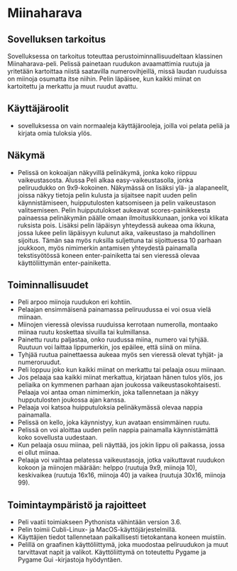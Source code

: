 # Miinaharava

## Sovelluksen tarkoitus
Sovelluksessa on tarkoitus toteuttaa perustoiminnallisuudeltaan klassinen Miinaharava-peli.
Pelissä painetaan ruudukon avaamattimia ruutuja ja yritetään kartoittaa niistä saatavilla
numerovihjeillä, missä laudan ruuduissa on miinoja osumatta itse niihin. Pelin läpäisee, kun
kaikki miinat on kartoitettu ja merkattu ja muut ruudut avattu.

## Käyttäjäroolit
* sovelluksessa on vain normaaleja käyttäjärooleja, joilla voi pelata peliä
  ja kirjata omia tuloksia ylös.
  
## Näkymä
* Pelissä on kokoaijan näkyvillä pelinäkymä, jonka koko riippuu vaikeustasosta. Alussa Peli alkaa easy-vaikeustasolla, jonka peliruudukko on 9x9-kokoinen. Näkymässä on lisäksi ylä- ja alapaneelit, joissa näkyy tietoja pelin kulusta ja sijaitsee napit uuden pelin käynnistämiseen, huipputulosten katsomiseen ja pelin vaikeustason valitsemiseen. Pelin huipputulokset aukeavat scores-painikkeesta painaessa pelinäkymän päälle omaan ilmoitusikkunaan, jonka voi klikata ruksista pois. Lisäksi pelin läpäisyn yhteydessä aukeaa oma ikkuna, jossa lukee pelin läpäisyyn kulunut aika, vaikeustaso ja mahdollinen sijoitus. Tämän saa myös ruksilla suljettuna tai sijoittuessa 10 parhaan joukkoon, myös nimimerkin antamisen yhteydestä painamalla tekstisyötössä koneen enter-painiketta tai sen vieressä olevaa käyttöliittymän enter-painiketta.

## Toiminnallisuudet
* Peli arpoo miinoja ruudukon eri kohtiin.
* Pelaajan ensimmäisenä painamassa peliruudussa ei voi osua vielä miinaan.
* Miinojen vieressä olevissa ruuduissa kerrotaan numerolla, montaako miinaa ruutu 
  koskettaa sivuilla tai kulmillansa.
* Painettu ruutu paljastaa, onko ruudussa miina, numero vai tyhjää. Ruutuun voi laittaa
  lippumerkin, jos epäilee, että siinä on miina.
* Tyhjää ruutua painettaessa aukeaa myös sen vieressä olevat tyhjät- ja numeroruudut.
* Peli loppuu joko kun kaikki miinat on merkattu tai pelaaja osuu miinaan.
* Jos pelaaja saa kaikki miinat merkattua, kirjataan hänen tulos ylös, jos peliaika on kymmenen parhaan ajan joukossa vaikeustasokohtaisesti. Pelaaja voi antaa
  oman nimimerkin, joka tallennetaan ja näkyy hupputulosten joukossa ajan kanssa.
* Pelaaja voi katsoa huipputuloksia pelinäkymässä olevaa nappia painamalla.
* Pelissä on kello, joka käynnistyy, kun avataan ensimmäinen ruutu.
* Pelissä on voi aloittaa uuden pelin nappia painamalla käynnistämättä koko sovellusta uudestaan.
* Kun pelaaja osuu miinaa, peli näyttää, jos jokin lippu oli paikassa, jossa ei ollut miinaa.
* Pelaaja voi vaihtaa pelatessa vaikeustasoja, jotka vaikuttavat ruudukon kokoon ja miinojen määrään: helppo (ruutuja 9x9, miinoja 10), keskivaikea (ruutuja 16x16, miinoja 40) ja vaikea (ruutuja 30x16, miinoja 99).

## Toimintaympäristö ja rajoitteet
* Peli vaatii toimiakseen Pythonista vähintään version 3.6.
* Pelin toimii Cubli-Linux- ja MacOS-käyttöjärjestelmillä.
* Käyttäjien tiedot tallennetaan paikallisesti tietokantana koneen muistiin.
* Pelillä on graafinen käyttöliittymä, joka muodostaa peliruudukon ja muut tarvittavat
  napit ja valikot. Käyttöliittymä on toteutettu Pygame ja Pygame Gui -kirjastoja hyödyntäen.
